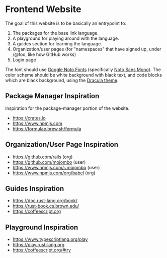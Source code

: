 # Frontend Website

The goal of this website is to be basically an entrypoint to:

1. The packages for the base link language.
1. A playground for playing around with the language.
1. A guides section for learning the language.
1. Organization/user pages (for "namespaces" that have signed up, under
   /@foo, like how GitHub works)
1. Login page

The font should use [Google Noto Fonts](https://fonts.google.com/noto)
(specifically
[Noto Sans Mono](https://fonts.google.com/noto/specimen/Noto+Sans+Mono)).
The color scheme should be white background with black text, and code
blocks which are black background, using the
[Dracula theme](https://draculatheme.com).

## Package Manager Inspiration

Inspiration for the package-manager portion of the website.

- https://crates.io
- https://www.npmjs.com
- https://formulae.brew.sh/formula

## Organization/User Page Inspiration

- https://github.com/rails (org)
- https://github.com/mojombo (user)
- https://www.npmjs.com/~mojombo (user)
- https://www.npmjs.com/org/babel (org)

## Guides Inspiration

- https://doc.rust-lang.org/book/
- https://rust-book.cs.brown.edu/
- https://coffeescript.org

## Playground Inspiration

- https://www.typescriptlang.org/play
- https://play.rust-lang.org
- https://coffeescript.org/#try
